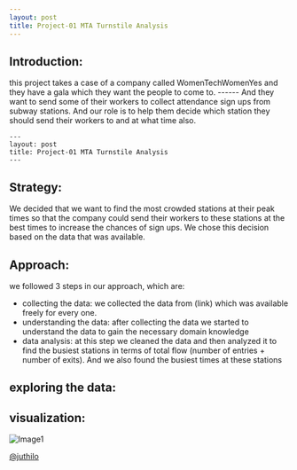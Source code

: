 ```yaml
---
layout: post
title: Project-01 MTA Turnstile Analysis 
---
```


## Introduction: 

this project takes a case of a company called WomenTechWomenYes and they have a gala which they want the people to come to. ------  And they want to send some of their workers to collect attendance sign ups from subway stations. And our role is to help them decide which station they should send their workers to and at what time also. 

```
---
layout: post
title: Project-01 MTA Turnstile Analysis 
---
```


## Strategy:
We decided that we want to find the most crowded stations at their peak times so that the company could send their workers to these stations at the best times to increase the chances of sign ups. We chose this decision based on the data that was available. 

## Approach: 
we followed 3 steps in our approach, which are: 
* collecting the data: we collected the data from (link) which was available freely for every one.
* understanding the data: after collecting the data we started to understand the data to gain the necessary domain knowledge
* data analysis: at this step we cleaned the data and then analyzed it to find the busiest stations in terms of total flow (number of entries + number of exits). And we also found the busiest times at these stations

## exploring the data:


## visualization: 




![Image1]({{site.url}}/images/Rush_hours.png)





[@juthilo](https://github.com/juthilo)
